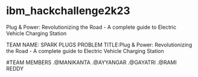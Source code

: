# ibm_hackchallenge2k23
Plug &amp; Power: Revolutionizing the Road - A complete guide to Electric Vehicle Charging Station

TEAM NAME: SPARK PLUGS
PROBLEM TITLE:Plug & Power: Revolutionizing the Road - A complete guide to Electric Vehicle Charging Station

#TEAM MEMBERS
.@MANIKANTA
.@AYYANGAR
.@GAYATRI
.@RAMI REDDY

